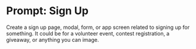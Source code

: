 # Prompt: Sign Up
 Create a sign up page, modal, form, or app screen related to signing up for something. It could be for a volunteer event, contest registration, a giveaway, or anything you can image.
